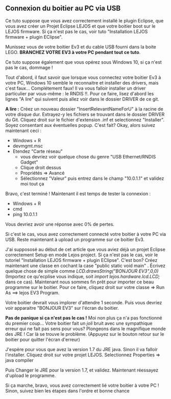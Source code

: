## Connexion du boitier au PC via USB

Ce tuto suppose que vous avez correctement installé le plugin Eclipse, que vous avez créer un Projet Eclipse LEJOS
et que votre boitier boot sur le LEJOS firmware. Si ça n'est pas le cas, voir tuto "Installation LEJOS firmware + plugin EClipse". 

Munissez vous de votre boitier Ev3 et du cable USB fourni dans la boite LEGO. **BRANCHEZ VOTRE EV3 à votre PC pendant tout ce tuto**.

Ce tuto suppose également que vous opérez sous Windows 10, si ça n'est pas le cas, dommage !

Tout d'abord, il faut savoir que lorsque vous connectez votre boitier Ev3 à votre PC, Windows 10 semble le reconnaitre et installer des drivers, mais c'est faux...
Complétement faux! Il va vous falloir installer un driver particulier par vous-même : le RNDIS !!. Pour ce faire, lisez d'abord les lignes "A lire" qui suivent puis
allez voir dans le dossier DRIVER de ce git. 

**A lire :** Créez un nouveau dossier "InsertRelevantNameForU" à la racine de votre disque dur. Extrayez-y les fichiers se trouvant dans le dossier DRIVER du Git. Cliquez droit
sur le fichier d'extension .inf et selectionnez "Installer". Soyez consentant aux éventuelles popup.
C'est fait? 
Okay, alors suivez maintenant ceci : 

- Windows + R
- devmgmt.msc
- Etendez "Carte réseau"
    - vous devriez voir quelque chose du genre "USB Ethernet/RNDIS Gadget"
    - Clique droit dessus
    - Propriétés => Avancé 
    - Sélectionnez "Valeur" puis entrez dans le champ "10.0.1.1" et validez moi tout ça
    
Bravo, c'est terminé !
Maintenant il est temps de tester la connexion : 

- Windows + R
- cmd
- ping 10.0.1.1

Vous devriez avoir une réponse avec 0% de pertes.

Si c'est le cas, vous avez correctement connecté votre boitier à votre PC via USB. Reste maintenant à upload un programme sur ce boitier Ev3. 

J'ai suppososé au début de cet article que vous aviez déjà un projet Eclipse correctement Setup en mode Lejos project. Si ça n'est pas le cas, voir le tutoriel 
"Installation LEJOS firmware + plugin EClipse". C'est bon? Créez maintenant une classe en cochant la case "public static void main" . Écrivez quelque chose de simple 
comme *LCD.drawsString("BONJOUR EV3",0,0)* (Importez ce qu'ecplise vous indique, soit *import lejos.hardware.lcd.LCD;* dans ce cas). 
Maintenant nous sommes fin prêt pour importer ce beau programme sur le boitier. Pour ce faire, cliquez droit sur votre classe => Run As ==> lejos EV3 Program.

Votre boitier devrait vous implorer d'attendre 1 seconde. Puis vous devriez voir apparaitre "BONJOUR EV3" sur l'écran du boitier.

**Pas de panique si ça n'est pas le cas !** Moi non plus ça n'a pas fonctionné du premier coup... 
Votre boitier fait un *joli* bruit avec une sympathique erreur qui ne fait pas sens pour vous? Plongeons dans le magnifique monde des JRE ! Car là se trouve le problème.
(Appuyez sur le bouton retour sur le boitier pour quitter l'écran d'erreur)

J'espère pour vous que avez la version 1.7 du JRE java. Sinon il va falloir l'installer. Cliquez droit sur votre projet LEJOS.
Selectionnez Properties => java compiler

Puis Changer le JRE pour la version 1.7, et validez.
Maintenant réessayez d'upload le programme. 

Si ça marche, bravo, vous avez correctement lié votre boitier à votre PC !
Sinon, suivez bien les étapes dans l'ordre et bonne chance




